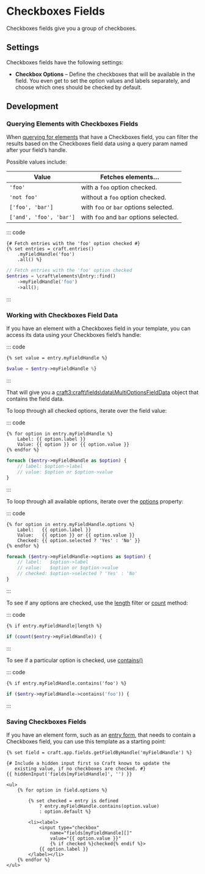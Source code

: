 # Checkboxes Fields

Checkboxes fields give you a group of checkboxes.

## Settings

Checkboxes fields have the following settings:

* **Checkbox Options** – Define the checkboxes that will be available in the field. You even get to set the option values and labels separately, and choose which ones should be checked by default.

## Development

### Querying Elements with Checkboxes Fields

When [querying for elements](element-queries.md) that have a Checkboxes field, you can filter the results based on the Checkboxes field data using a query param named after your field’s handle.

Possible values include:

| Value | Fetches elements…
| - | -
| `'foo'` | with a `foo` option checked.
| `'not foo'` | without a `foo` option checked.
| `['foo', 'bar']` | with `foo` or `bar` options selected.
| `['and', 'foo', 'bar']` | with `foo` and `bar` options selected.

::: code
```twig
{# Fetch entries with the 'foo' option checked #}
{% set entries = craft.entries()
    .myFieldHandle('foo')
    .all() %}
```
```php
// Fetch entries with the 'foo' option checked
$entries = \craft\elements\Entry::find()
    ->myFieldHandle('foo')
    ->all();
```
:::

### Working with Checkboxes Field Data

If you have an element with a Checkboxes field in your template, you can access its data using your Checkboxes field’s handle:

::: code
```twig
{% set value = entry.myFieldHandle %}
```
```php
$value = $entry->myFieldHandle %}
```
:::

That will give you a <craft3:craft\fields\data\MultiOptionsFieldData> object that contains the field data.

To loop through all checked options, iterate over the field value:

::: code
```twig
{% for option in entry.myFieldHandle %}
    Label: {{ option.label }}
    Value: {{ option }} or {{ option.value }}
{% endfor %}
```
```php
foreach ($entry->myFieldHandle as $option) {
    // label: $option->label
    // value: $option or $option->value
}
```
:::

To loop through all available options, iterate over the [options](craft3:craft\fields\data\MultiOptionsFieldData::getOptions()) property:

::: code
```twig
{% for option in entry.myFieldHandle.options %}
    Label:   {{ option.label }}
    Value:   {{ option }} or {{ option.value }}
    Checked: {{ option.selected ? 'Yes' : 'No' }}
{% endfor %}
```
```php
foreach ($entry->myFieldHandle->options as $option) {
    // label:   $option->label
    // value:   $option or $option->value
    // checked: $option->selected ? 'Yes' : 'No'
}
```
:::

To see if any options are checked, use the [length](https://twig.symfony.com/doc/2.x/filters/length.html) filter or [count](https://www.php.net/manual/en/function.count.php) method:

::: code
```twig
{% if entry.myFieldHandle|length %}
```
```php
if (count($entry->myFieldHandle)) {
```
:::

To see if a particular option is checked, use [contains()](craft3:craft\fields\data\MultiOptionsFieldData::contains())

::: code
```twig
{% if entry.myFieldHandle.contains('foo') %}
```
```php
if ($entry->myFieldHandle->contains('foo')) {
```
:::

### Saving Checkboxes Fields

If you have an element form, such as an [entry form](https://craftcms.com/knowledge-base/entry-form), that needs to contain a Checkboxes field, you can use this template as a starting point:

```twig
{% set field = craft.app.fields.getFieldByHandle('myFieldHandle') %}

{# Include a hidden input first so Craft knows to update the
   existing value, if no checkboxes are checked. #}
{{ hiddenInput('fields[myFieldHandle]', '') }}

<ul>
    {% for option in field.options %}

        {% set checked = entry is defined
            ? entry.myFieldHandle.contains(option.value)
            : option.default %}

        <li><label>
            <input type="checkbox"
                name="fields[myFieldHandle][]"
                value="{{ option.value }}"
                {% if checked %}checked{% endif %}>
            {{ option.label }}
        </label></li>
    {% endfor %}
</ul>
```
